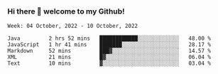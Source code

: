 ### Hi there 👋 welcome to my Github! 

<!--START_SECTION:waka-->
```text
Week: 04 October, 2022 - 10 October, 2022

Java         2 hrs 52 mins   ████████████░░░░░░░░░░░░░   48.00 % 
JavaScript   1 hr 41 mins    ███████░░░░░░░░░░░░░░░░░░   28.17 % 
Markdown     52 mins         ███▓░░░░░░░░░░░░░░░░░░░░░   14.57 % 
XML          21 mins         █▓░░░░░░░░░░░░░░░░░░░░░░░   06.04 % 
Text         10 mins         ▓░░░░░░░░░░░░░░░░░░░░░░░░   03.04 % 
```
<!--END_SECTION:waka-->
